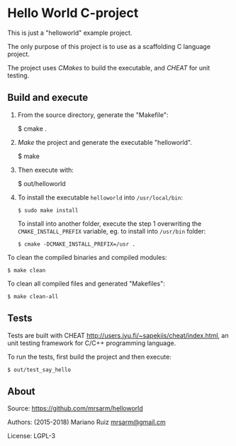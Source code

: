 Hello World C-project
=====================

This is just a "helloworld" example project.

The only purpose of this project is to use as a scaffolding
C language project.

The project uses *CMakes* to build the executable, and *CHEAT* for
unit testing.


Build and execute
-----------------

1. From the source directory, generate the "Makefile":

    $ cmake .

2. *Make* the project and generate the executable "helloworld".

    $ make

3. Then execute with:

    $ out/helloworld

4. To install the executable `helloworld`
   into `/usr/local/bin`:

       $ sudo make install

   To install into another folder, execute the step 1
   overwriting the `CMAKE_INSTALL_PREFIX` variable, eg.
   to install into `/usr/bin` folder:

       $ cmake -DCMAKE_INSTALL_PREFIX=/usr .

To clean the compiled binaries and compiled modules:

    $ make clean

To clean all compiled files and generated "Makefiles":

    $ make clean-all


Tests
-----

Tests are built with CHEAT <http://users.jyu.fi/~sapekiis/cheat/index.html>,
an unit testing framework for C/C++ programming language.

To run the tests, first build the project and then execute:

    $ out/test_say_hello


About
-----

Source: https://github.com/mrsarm/helloworld

Authors: (2015-2018) Mariano Ruiz <mrsarm@gmail.cm>

License: LGPL-3
